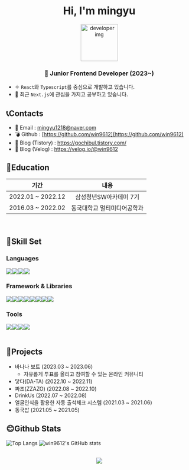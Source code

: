 <h1 align="center">Hi, I'm mingyu</h1>  
  

<div id="header" align="center">
  <img src="https://media1.giphy.com/media/kje0rsDyVEMEzQLPol/giphy.gif?cid=ecf05e47brbo0oka9d7c2mhl3lnj38ut3747qeto2inudnj9&rid=giphy.gif&ct=s" alt="developer img" width="100" />  
</div>
<h3 align="center">🌱 Junior Frontend Developer (2023~)</h3>

- ⚛️ `React`와 `Typescript`를 중심으로 개발하고 있습니다.
- 📄 최근  `Next.js`에 관심을 가지고 공부하고 있습니다.

## 📞Contacts
- 📧 Email : mingyu1218@naver.com
- 💣 Github : [https://github.com/win9612](https://github.com/win9612)
- 📝 Blog (Tistory) : https://gochibul.tistory.com/
- 📝 Blog (Velog) : https://velog.io/@win9612
  
## 📖Education
|기간|내용|
|:------:|:---:|
| 2022.01 ~ 2022.12 | 삼성청년SW아카데미 7기 |
| 2016.03 ~ 2022.02 | 동국대학교 멀티미디어공학과 |
<br/>  


## 🧰Skill Set  
### Languages
<div style="display: flex; flex-direction:row;">
  <img src="https://img.shields.io/badge/JavaScript-F7DF1E?style=flat-square&logo=javascript&logoColor=black"/>
  <img src="https://img.shields.io/badge/Typescript-3178C6?style=flat-square&logo=Typescript&logoColor=white"/>
  <img src="https://img.shields.io/badge/Java-007396?style=flat-square&logo=Java&logoColor=white"/>
  <img src="https://img.shields.io/badge/Python-3776AB?style=flat-square&logo=Python&logoColor=white"/>
</div>

### Framework & Libraries
<div style="display: flex; flex-direction:row;">
  <img src="https://img.shields.io/badge/React-61DAFB?style=flat-square&logo=React&logoColor=black"/>
  <img src="https://img.shields.io/badge/Next.js-000000?style=flat-square&logo=Next.js&logoColor=white"/>
  <img src="https://img.shields.io/badge/Redux-764ABC?style=flat-square&logo=Redux&logoColor=white"/>
  <img src="https://img.shields.io/badge/React Query-FF4154?style=flat-square&logo=ReactQuery&logoColor=white"/>
  <img src="https://img.shields.io/badge/Zustand-006600?style=flat-square&logo=Zustand&logoColor=white"/>
  <img src="https://img.shields.io/badge/Tailwind CSS-06B6D4?style=flat-square&logo=Tailwind CSS&logoColor=white"/>
  <img src="https://img.shields.io/badge/Spring-6DB33F?style=flat-square&logo=Spring&logoColor=white"/>
<img src="https://img.shields.io/badge/SpringBoot-6DB33F?style=flat-square&logo=SpringBoot&logoColor=white"/>


</div>

### Tools
<div style="display: flex; flex-direction:row;">
  <img src="https://img.shields.io/badge/Notion-000000?style=flat-square&logo=Notion&logoColor=white"/>
  <img src="https://img.shields.io/badge/Firebase-FFCA28?style=flat-square&logo=firebase&logoColor=black"/>
  <img src="https://img.shields.io/badge/MySQL-4479A1?style=flat-square&logo=MySQL&logoColor=white"/>
  <img src="https://img.shields.io/badge/Figma-F24E1E?style=flat-square&logo=Figma&logoColor=white"/>
</div>

<br/>  

## 🧬Projects
- 바나나 보트 (2023.03 ~ 2023.06)
  - 자유롭게 투표를 올리고 참여할 수 있는 온라인 커뮤니티
- 닿다(DA-TA) (2022.10 ~ 2022.11)
- 짜조(ZZAZO) (2022.08 ~ 2022.10)
- DrinkUs (2022.07 ~ 2022.08)
- 얼굴인식을 활용한 자동 출석체크 시스템 (2021.03 ~ 2021.06)
- 동국밥 (2021.05 ~ 2021.05)

## 😊Github Stats

![Top Langs](https://github-readme-stats.vercel.app/api/top-langs/?username=win9612&layout=compact&theme=tokyonight)
![win9612's GitHub stats](https://github-readme-stats.vercel.app/api?username=win9612&show_icons=true&theme=dracula)

<br/>  

<div align="center">
<img src="https://komarev.com/ghpvc/?username=win9612&&style=flat-square" align="center" />
</div>  
